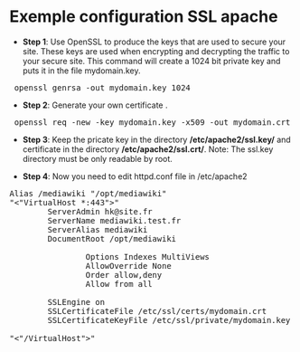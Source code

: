 # Exemple configuration SSL apache
* **Step 1**: Use OpenSSL to produce the keys that are used to secure your site. 
These keys are used when encrypting and decrypting the traffic to your secure site.
This command will create a 1024 bit private key and puts it in the file mydomain.key.
<pre> openssl genrsa -out mydomain.key 1024 </pre>

* **Step 2**: Generate your own certificate .
<pre> openssl req -new -key mydomain.key -x509 -out mydomain.crt </pre>

* **Step 3**: Keep the pricate key in the directory **/etc/apache2/ssl.key/** and certificate in the directory **/etc/apache2/ssl.crt/**.
Note: The ssl.key directory must be only readable by root.

* **Step 4**: Now you need to edit httpd.conf file in /etc/apache2
<pre>
Alias /mediawiki "/opt/mediawiki"
"<"VirtualHost *:443">"
        ServerAdmin hk@site.fr
        ServerName mediawiki.test.fr
        ServerAlias mediawiki
        DocumentRoot /opt/mediawiki
        <Directory "/opt/mediawiki">
                Options Indexes MultiViews
                AllowOverride None
                Order allow,deny
                Allow from all
        </Directory\>
        SSLEngine on
        SSLCertificateFile /etc/ssl/certs/mydomain.crt
        SSLCertificateKeyFile /etc/ssl/private/mydomain.key

"<"/VirtualHost">"
</pre>


